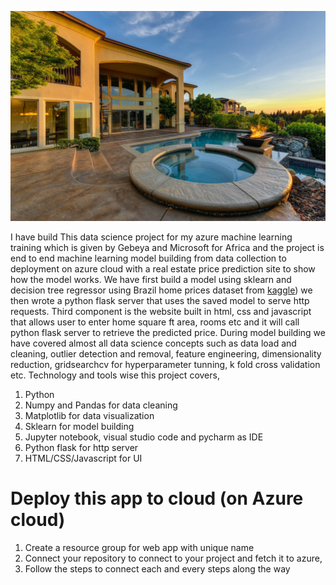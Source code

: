 ![](beautiful_appartment.jpg)

I have build This data science project for my azure machine learning training which is given by Gebeya and Microsoft for Africa and the project is end to end machine learning model building from data collection to deployment on azure cloud with a real estate price prediction site to show how the model works. We have first build a model using sklearn and decision tree regressor using Brazil home prices dataset from [kaggle](https://www.kaggle.com/davivieirab/real-estate-data-brazil)) we then wrote a python flask server that uses the saved model to serve http requests. Third component is the website built in html, css and javascript that allows user to enter home square ft area, rooms etc and it will call python flask server to retrieve the predicted price. During model building we have covered almost all data science concepts such as data load and cleaning, outlier detection and removal, feature engineering, dimensionality reduction, gridsearchcv for hyperparameter tunning, k fold cross validation etc. Technology and tools wise this project covers,

1. Python
2. Numpy and Pandas for data cleaning
3. Matplotlib for data visualization
4. Sklearn for model building
5. Jupyter notebook, visual studio code and pycharm as IDE
6. Python flask for http server
7. HTML/CSS/Javascript for UI

# Deploy this app to cloud (on Azure cloud)

1. Create a resource group for web app with unique name
2. Connect your repository to connect to your project and fetch it to azure,
3. Follow the steps to connect each and every steps along the way